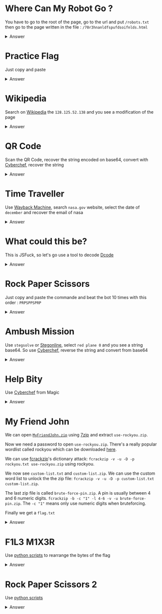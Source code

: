# Where Can My Robot Go ?

You have to go to the root of the page, go to the url and put ``/robots.txt`` then go to the page written in the file : ``/70r3hnanldfspufdsoifnlds.html``

<details>

<summary markdown="span">Answer</summary>

flag :``
CTFlearn{r0b0ts_4r3_th3_futur3}
``
</details>

# Practice Flag

Just copy and paste

<details>

<summary markdown="span">Answer</summary>

flag :``
CTFlearn{4m_1_4_r3al_h4ck3r_y3t}
``
</details>

# Wikipedia

Search on [Wikipedia](https://www.wikipedia.org/) the `128.125.52.138` and you see a modification of the page 

<details>

<summary markdown="span">Answer</summary>

flag :``
CTFlearn{4m_1_4_r3al_h4ck3r_y3t}
``
</details>

# QR Code

Scan the QR Code, recover the string encoded on base64, convert with [Cyberchef](https://gchq.github.io/CyberChef/), recover the string 

<details>

<summary markdown="span">Answer</summary>

flag :``
n0_body_f0rget_qr_code
``
</details>

# Time Traveller

Use [Wayback Machine](https://web.archive.org/), search ``nasa.gov`` website, select the date of `december` and recover the email of nasa

<details>

<summary markdown="span">Answer</summary>

flag :``
CTFlearn{today@nasa.gov}
``
</details>

# What could this be?

This is JSFuck, so let's go use a tool to decode [Dcode](https://www.dcode.fr/jsfuck-language)

<details>

<summary markdown="span">Answer</summary>

flag :``
flag{5uch_j4v4_5crip7_much_w0w
``
</details>

# Rock Paper Scissors

Just copy and paste the commande and beat the bot 10 times with this order : `PRPSPPSPRP`

<details>

<summary markdown="span">Answer</summary>

flag :``
CTFlearn{r0ck_p4per_skiss0rs}
``
</details>

# Ambush Mission

Use `stegsolve` or [Stegonline](https://stegonline.georgeom.net/upload), select `red plane 0` and you see a string base64.
So use [Cyberchef](https://gchq.github.io/CyberChef/), reverse the string and convert from base64

<details>

<summary markdown="span">Answer</summary>

flag :``
m3Et_me_4t_12_aM
``
</details>

# Help Bity

Use [Cyberchef](https://gchq.github.io/CyberChef/) from Magic

<details>

<summary markdown="span">Answer</summary>

flag :``
CTFLern{b1nry_1s_awes0me}
``
</details>

# My Friend John

We can open [`MyFriendJohn.zip`](./MyFriendJohn.zip) using [7zip](https://www.7-zip.org/) and extract `use-rockyou.zip`.

Now we need a password to open `use-rockyou.zip`. There's a really popular wordlist called rockyou which can be downloaded [here](https://github.com/brannondorsey/naive-hashcat/releases/download/data/rockyou.txt).

We can use [fcrackzip](https://github.com/hyc/fcrackzip)'s dictionary attack: `fcrackzip -v -u -D -p rockyou.txt use-rockyou.zip` using rockyou.

We now see `custom-list.txt` and `custom-list.zip`. We can use the custom word list to unlock the the zip file: `fcrackzip -v -u -D -p custom-list.txt custom-list.zip`.

The last zip file is called `brute-force-pin.zip`. A pin is usually between 4 and 6 numeric digits. `fcrackzip -b -c "1" -l 4-6 -v -u brute-force-pin.zip`. The `-c "1"` means only use numeric digits when bruteforcing.

Finally we get a `flag.txt`

<details>

<summary markdown="span">Answer</summary>

flag :``
CTFlearn{s0_n0W_y0uv3_M3t_J0hN}
``
</details>

# F1L3 M1X3R

Use [python scripts](https://github.com/GuillaumeDupuy/CTF/blob/main/CTFLearn/scripts/hexdump.py) to rearrange the bytes of the flag

<details>

<summary markdown="span">Answer</summary>

flag :``
Flag{byt3_sw4p}
``
</details>

# Rock Paper Scissors 2

Use [python scripts](https://github.com/GuillaumeDupuy/CTF/blob/main/CTFLearn/scripts/RockPaperScissors2.py)

<details>
<summary markdown="span">Answer</summary>

flag :``
CTFlearn{m3rs3nn3_kind4_c00l}
``
</details>